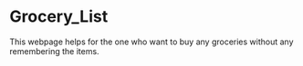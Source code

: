 # Grocery_List
 This webpage helps for the one who want to buy any groceries without any remembering the items.
